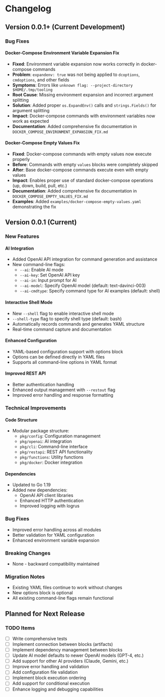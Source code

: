 # Changelog

## Version 0.0.1+ (Current Development)

### Bug Fixes

#### Docker-Compose Environment Variable Expansion Fix
- **Fixed**: Environment variable expansion now works correctly in docker-compose commands
- **Problem**: `expandenv: true` was not being applied to `dcoptions`, `cmdoptions`, and other fields
- **Symptoms**: Errors like `unknown flag: --project-directory $HOME/.tmp/tooling`
- **Root Cause**: Missing environment expansion and incorrect argument splitting
- **Solution**: Added proper `os.ExpandEnv()` calls and `strings.Fields()` for argument splitting
- **Impact**: Docker-compose commands with environment variables now work as expected
- **Documentation**: Added comprehensive fix documentation in `DOCKER_COMPOSE_ENVIRONMENT_EXPANSION_FIX.md`

#### Docker-Compose Empty Values Fix
- **Fixed**: Docker-compose commands with empty values now execute properly
- **Before**: Commands with empty `values` blocks were completely skipped
- **After**: Base docker-compose commands execute even with empty values
- **Impact**: Enables proper use of standard docker-compose operations (up, down, build, pull, etc.)
- **Documentation**: Added comprehensive fix documentation in `DOCKER_COMPOSE_EMPTY_VALUES_FIX.md`
- **Examples**: Added `examples/docker-compose-empty-values.yaml` demonstrating the fix

## Version 0.0.1 (Current)

### New Features

#### AI Integration
- Added OpenAI API integration for command generation and assistance
- New command-line flags:
  - `--ai`: Enable AI mode
  - `--ai-key`: Set OpenAI API key
  - `--ai-in`: Input prompt for AI
  - `--ai-model`: Specify OpenAI model (default: text-davinci-003)
  - `--ai-cmdtype`: Specify command type for AI examples (default: shell)

#### Interactive Shell Mode
- New `--shell` flag to enable interactive shell mode
- `--shell-type` flag to specify shell type (default: bash)
- Automatically records commands and generates YAML structure
- Real-time command capture and documentation

#### Enhanced Configuration
- YAML-based configuration support with options block
- Options can be defined directly in YAML files
- Supports all command-line options in YAML format

#### Improved REST API
- Better authentication handling
- Enhanced output management with `--restout` flag
- Improved error handling and response formatting

### Technical Improvements

#### Code Structure
- Modular package structure:
  - `pkg/config`: Configuration management
  - `pkg/openai`: AI integration
  - `pkg/cli`: Command-line interface
  - `pkg/restapi`: REST API functionality
  - `pkg/functions`: Utility functions
  - `pkg/docker`: Docker integration

#### Dependencies
- Updated to Go 1.19
- Added new dependencies:
  - OpenAI API client libraries
  - Enhanced HTTP authentication
  - Improved logging with logrus

### Bug Fixes
- Improved error handling across all modules
- Better validation for YAML configuration
- Enhanced environment variable expansion

### Breaking Changes
- None - backward compatibility maintained

### Migration Notes
- Existing YAML files continue to work without changes
- New options block is optional
- All existing command-line flags remain functional

## Planned for Next Release

### TODO Items
- [ ] Write comprehensive tests
- [ ] Implement connection between blocks (artifacts)
- [ ] Implement dependency management between blocks
- [ ] Update AI model defaults to newer OpenAI models (GPT-4, etc.)
- [ ] Add support for other AI providers (Claude, Gemini, etc.)
- [ ] Improve error handling and validation
- [ ] Add configuration file validation
- [ ] Implement block execution ordering
- [ ] Add support for conditional execution
- [ ] Enhance logging and debugging capabilities

